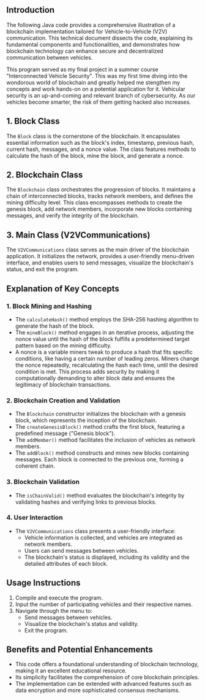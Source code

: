 ## Introduction

The following Java code provides a comprehensive illustration of a blockchain implementation tailored for Vehicle-to-Vehicle (V2V) communication. This technical document dissects the code, explaining its fundamental components and functionalities, and demonstrates how blockchain technology can enhance secure and decentralized communication between vehicles.

This program served as my final project in a summer course "Interconnected Vehicle Security". This was my first time diving into the wondorous world of blockchain and greatly helped me stengthen my concepts and work hands-on on a potential application for it. Vehicular security is an up-and-coming and relevant branch of cybersecurity. As our vehicles become smarter, the risk of them getting hacked also increases. 

## 1. Block Class

The `Block` class is the cornerstone of the blockchain. It encapsulates essential information such as the block's index, timestamp, previous hash, current hash, messages, and a nonce value. The class features methods to calculate the hash of the block, mine the block, and generate a nonce.

## 2. Blockchain Class

The `Blockchain` class orchestrates the progression of blocks. It maintains a chain of interconnected blocks, tracks network members, and defines the mining difficulty level. This class encompasses methods to create the genesis block, add network members, incorporate new blocks containing messages, and verify the integrity of the blockchain.

## 3. Main Class (V2VCommunications)

The `V2VCommunications` class serves as the main driver of the blockchain application. It initializes the network, provides a user-friendly menu-driven interface, and enables users to send messages, visualize the blockchain's status, and exit the program. 

## Explanation of Key Concepts

### 1. Block Mining and Hashing

- The `calculateHash()` method employs the SHA-256 hashing algorithm to generate the hash of the block.
- The `mineBlock()` method engages in an iterative process, adjusting the nonce value until the hash of the block fulfills a predetermined target pattern based on the mining difficulty.
- A nonce is a variable miners tweak to produce a hash that fits specific conditions, like having a certain number of leading zeros. Miners change the nonce repeatedly, recalculating the hash each time, until the desired condition is met. This process adds security by making it computationally demanding to alter block data and ensures the legitimacy of blockchain transactions.

### 2. Blockchain Creation and Validation

- The `Blockchain` constructor initializes the blockchain with a genesis block, which represents the inception of the blockchain.
- The `createGenesisBlock()` method crafts the first block, featuring a predefined message ("Genesis block").
- The `addMember()` method facilitates the inclusion of vehicles as network members.
- The `addBlock()` method constructs and mines new blocks containing messages. Each block is connected to the previous one, forming a coherent chain.

### 3. Blockchain Validation

- The `isChainValid()` method evaluates the blockchain's integrity by validating hashes and verifying links to previous blocks.

### 4. User Interaction

- The `V2VCommunications` class presents a user-friendly interface:
  - Vehicle information is collected, and vehicles are integrated as network members.
  - Users can send messages between vehicles.
  - The blockchain's status is displayed, including its validity and the detailed attributes of each block.

## Usage Instructions

1. Compile and execute the program.
2. Input the number of participating vehicles and their respective names.
3. Navigate through the menu to:
   - Send messages between vehicles.
   - Visualize the blockchain's status and validity.
   - Exit the program.

## Benefits and Potential Enhancements

- This code offers a foundational understanding of blockchain technology, making it an excellent educational resource.
- Its simplicity facilitates the comprehension of core blockchain principles.
- The implementation can be extended with advanced features such as data encryption and more sophisticated consensus mechanisms.
